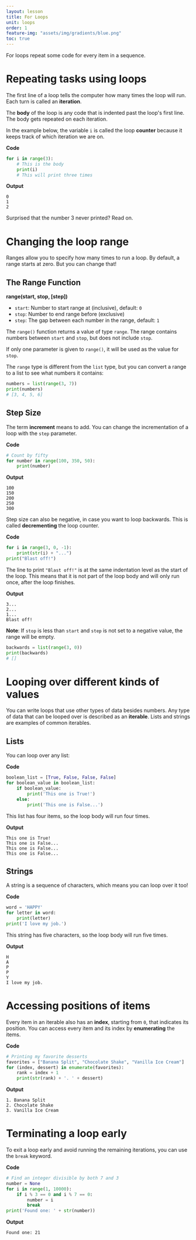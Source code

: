 ```yaml
---
layout: lesson
title: For Loops
unit: loops
order: 1
feature-img: "assets/img/gradients/blue.png"
toc: true
---
```


For loops repeat some code for every item in a sequence.

# Repeating tasks using loops

The first line of a loop tells the computer how many times the loop will run. Each turn is called an **iteration**.

The **body** of the loop is any code that is indented past the loop's first line. The body gets repeated on each iteration.

In the example below, the variable `i` is called the loop **counter** because it keeps track of which iteration we are on.

**Code**

```python
for i in range(3):
    # This is the body
    print(i)
    # This will print three times
```

**Output**

```
0
1
2
```

Surprised that the number 3 never printed? Read on.

# Changing the loop range

Ranges allow you to specify how many times to run a loop. By default, a range starts at zero. But you can change that!

## The Range Function

**range(start, stop, [step])**

- `start`: Number to start range at (inclusive), default: `0`
- `stop`: Number to end range before (exclusive)
- `step`: The gap between each number in the range, default: `1`

The `range()` function returns a value of type `range`. The range contains numbers between `start` and `stop`, but does not include `stop`.

If only one parameter is given to `range()`, it will be used as the value for `stop`.

The `range` type is different from the `list` type, but you can convert a range to a list to see what numbers it contains:

```python
numbers = list(range(3, 7))
print(numbers)
# [3, 4, 5, 6]
```

## Step Size

The term **increment** means to add. You can change the incrementation of a loop with the `step` parameter.

**Code**

```python
# Count by fifty
for number in range(100, 350, 50):
    print(number)
```

**Output**

```
100
150
200
250
300
```

Step size can also be negative, in case you want to loop backwards. This is called **decrementing** the loop counter.

**Code**

```python
for i in range(3, 0, -1):
    print(str(i) + "...")
print("Blast off!")
```

The line to print `"Blast off!"` is at the same indentation level as the start of the loop. This means that it is not part of the loop body and will only run once, after the loop finishes.

**Output**

```
3...
2...
1...
Blast off!
```

**Note**: If `stop` is less than `start` and `step` is not set to a negative value, the range will be empty.

```python
backwards = list(range(3, 0))
print(backwards)
# []
```

# Looping over different kinds of values

You can write loops that use other types of data besides numbers. Any type of data that can be looped over is described as an **iterable**. Lists and strings are examples of common iterables.

## Lists

You can loop over any list:

**Code**

```python
boolean_list = [True, False, False, False]
for boolean_value in boolean_list:
    if boolean_value:
        print('This one is True!')
    else:
        print('This one is False...')
```

This list has four items, so the loop body will run four times.

**Output**

```
This one is True!
This one is False...
This one is False...
This one is False...
```

## Strings

A string is a sequence of characters, which means you can loop over it too!

**Code**

```python
word = 'HAPPY'
for letter in word:
    print(letter)
print('I love my job.')
```

This string has five characters, so the loop body will run five times.

**Output**

```
H
A
P
P
Y
I love my job.
```


# Accessing positions of items

Every item in an iterable also has an **index**, starting from `0`, that indicates its position. You can access every item and its index by **enumerating** the items.

**Code**

```python
# Printing my favorite desserts
favorites = ["Banana Split", "Chocolate Shake", "Vanilla Ice Cream"]
for (index, dessert) in enumerate(favorites):
    rank = index + 1
    print(str(rank) + '. ' + dessert)
```

**Output**

```
1. Banana Split
2. Chocolate Shake
3. Vanilla Ice Cream
```

# Terminating a loop early 

To exit a loop early and avoid running the remaining iterations, you can use the `break` keyword.

**Code**

```python
# Find an integer divisible by both 7 and 3
number = None
for i in range(1, 10000):
    if i % 3 == 0 and i % 7 == 0:
        number = i
        break
print('Found one: ' + str(number))
```

**Output**

```
Found one: 21
```

